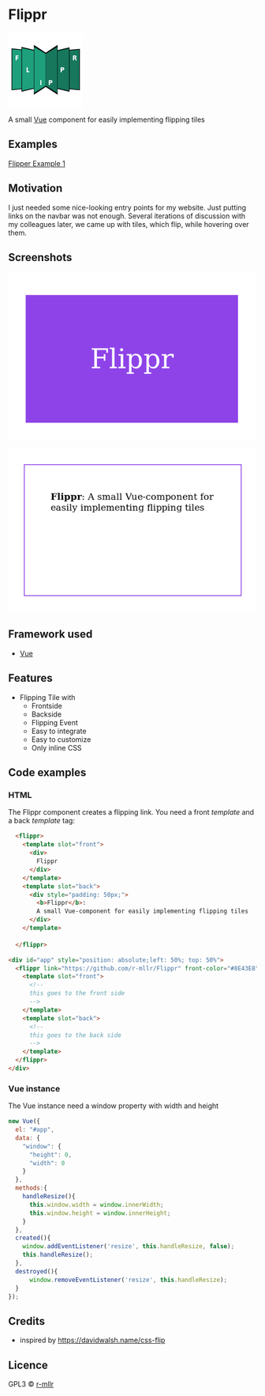 # Flippr

![alt text][logo]

A small [Vue](https://vuejs.org/) component for easily implementing flipping tiles


## Examples


[Flipper Example 1](https://flippr.now.sh/example/flippr_tile.html "Flipper example 1")

## Motivation
I just needed some nice-looking entry points for my website. Just putting links on the navbar was not enough. 
Several iterations of discussion with my colleagues later, we came up with tiles, which flip, while hovering over them.

## Screenshots

![alt text][front]

![alt text][back]


[logo]: https://github.com/r-mllr/Flippr/raw/master/img/LogoFlippr.png "Flippr logo"
[front]: https://github.com/r-mllr/Flippr/raw/master/img/front.png "Front view of tile"
[back]: https://github.com/r-mllr/Flippr/raw/master/img/back.png "Back view of tile"

## Framework used

- [Vue](https://vuejs.org)

## Features

- Flipping Tile with
  - Frontside
  - Backside
  - Flipping Event
  - Easy to integrate
  - Easy to customize
  - Only inline CSS 
  
## Code examples

### HTML

The Flippr component creates a flipping link. You need a front _template_ and a back _template_ tag:
```html
  <flippr>
    <template slot="front">
      <div>
        Flippr
      </div>
    </template>
    <template slot="back">
      <div style="padding: 50px;">
        <b>Flippr</b>:
        A small Vue-component for easily implementing flipping tiles
      </div>
    </template>
    
  </flippr>
```


```html
<div id="app" style="position: absolute;left: 50%; top: 50%">
  <flippr link="https://github.com/r-mllr/Flippr" front-color="#8E43E8" front-font-mult="10">
    <template slot="front">
      <!--
      this goes to the front side
      -->
    </template>
    <template slot="back">
      <!--
      this goes to the back side
      -->
    </template>
  </flippr>
</div>
```
### Vue instance
The Vue instance need a window property with width and height

```javascript
new Vue({
  el: "#app",
  data: {
    "window": {
      "height": 0,
      "width": 0
    }
  },
  methods:{
    handleResize(){
      this.window.width = window.innerWidth;
      this.window.height = window.innerHeight;
    }
  },
  created(){
    window.addEventListener('resize', this.handleResize, false);
    this.handleResize();
  },
  destroyed(){
      window.removeEventListener('resize', this.handleResize);
  }
});
```
## Credits

- inspired by https://davidwalsh.name/css-flip

## Licence

GPL3 © [r-mllr](https://github.com/r-mllr)
